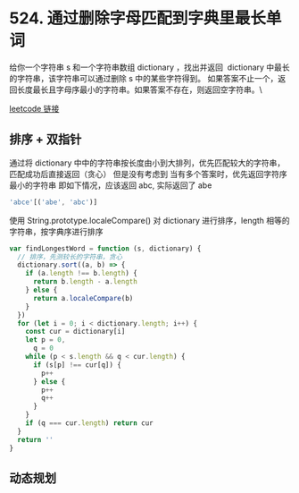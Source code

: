# 524. 通过删除字母匹配到字典里最长单词

给你一个字符串 s 和一个字符串数组 dictionary ，找出并返回  dictionary 中最长的字符串，该字符串可以通过删除 s 中的某些字符得到。
如果答案不止一个，返回长度最长且字母序最小的字符串。如果答案不存在，则返回空字符串。\

[leetcode 链接](https://leetcode-cn.com/problems/longest-word-in-dictionary-through-deleting)

## 排序 + 双指针

通过将 dictionary 中中的字符串按长度由小到大排列，优先匹配较大的字符串，匹配成功后直接返回（贪心）
但是没有考虑到 当有多个答案时，优先返回字符序最小的字符串
即如下情况，应该返回 abc, 实际返回了 abe

```js
'abce'[('abe', 'abc')]
```

使用 String.prototype.localeCompare() 对 dictionary 进行排序，length 相等的字符串，按字典序进行排序

```js
var findLongestWord = function (s, dictionary) {
  // 排序，先测较长的字符串，贪心
  dictionary.sort((a, b) => {
    if (a.length !== b.length) {
      return b.length - a.length
    } else {
      return a.localeCompare(b)
    }
  })
  for (let i = 0; i < dictionary.length; i++) {
    const cur = dictionary[i]
    let p = 0,
      q = 0
    while (p < s.length && q < cur.length) {
      if (s[p] !== cur[q]) {
        p++
      } else {
        p++
        q++
      }
    }
    if (q === cur.length) return cur
  }
  return ''
}
```

## 动态规划
